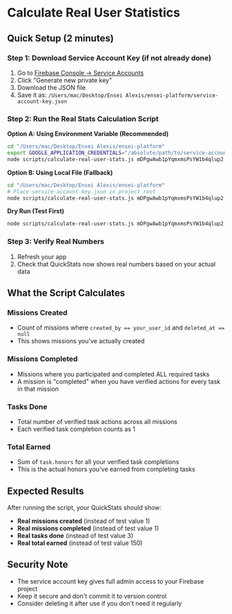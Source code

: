 # Calculate Real User Statistics

## Quick Setup (2 minutes)

### Step 1: Download Service Account Key (if not already done)
1. Go to [Firebase Console → Service Accounts](https://console.firebase.google.com/project/ensei-6c8e0/settings/serviceaccounts/adminsdk)
2. Click "Generate new private key"
3. Download the JSON file
4. Save it as: `/Users/mac/Desktop/Ensei Alexis/ensei-platform/service-account-key.json`

### Step 2: Run the Real Stats Calculation Script

**Option A: Using Environment Variable (Recommended)**
```bash
cd "/Users/mac/Desktop/Ensei Alexis/ensei-platform"
export GOOGLE_APPLICATION_CREDENTIALS="/absolute/path/to/service-account-key.json"
node scripts/calculate-real-user-stats.js mDPgwAwb1pYqmxmsPsYW1b4qlup2
```

**Option B: Using Local File (Fallback)**
```bash
cd "/Users/mac/Desktop/Ensei Alexis/ensei-platform"
# Place service-account-key.json in project root
node scripts/calculate-real-user-stats.js mDPgwAwb1pYqmxmsPsYW1b4qlup2
```

**Dry Run (Test First)**
```bash
node scripts/calculate-real-user-stats.js mDPgwAwb1pYqmxmsPsYW1b4qlup2 --dry
```

### Step 3: Verify Real Numbers
1. Refresh your app
2. Check that QuickStats now shows real numbers based on your actual data

## What the Script Calculates

### **Missions Created**
- Count of missions where `created_by == your_user_id` and `deleted_at == null`
- This shows missions you've actually created

### **Missions Completed** 
- Missions where you participated and completed ALL required tasks
- A mission is "completed" when you have verified actions for every task in that mission

### **Tasks Done**
- Total number of verified task actions across all missions
- Each verified task completion counts as 1

### **Total Earned**
- Sum of `task.honors` for all your verified task completions
- This is the actual honors you've earned from completing tasks

## Expected Results

After running the script, your QuickStats should show:
- **Real missions created** (instead of test value 1)
- **Real missions completed** (instead of test value 1) 
- **Real tasks done** (instead of test value 3)
- **Real total earned** (instead of test value 150)

## Security Note
- The service account key gives full admin access to your Firebase project
- Keep it secure and don't commit it to version control
- Consider deleting it after use if you don't need it regularly
